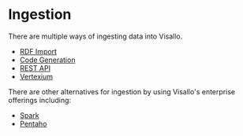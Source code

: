 # Ingestion

There are multiple ways of ingesting data into Visallo. 

* [RDF Import](./rdfimport.md)
* [Code Generation](./codegen.md)
* [REST API](./rest.md)
* [Vertexium](./vertexium.md)

There are other alternatives for ingestion by using Visallo's enterprise offerings including:

* [Spark](./spark.md)
* [Pentaho](./pentaho.md)
